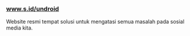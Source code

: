 <h3><a href="https://s.id/undroid" target="_blank" target="_blank" rel="nofollow noindex noopener">www.s.id/undroid</a></h3>Website resmi tempat solusi untuk mengatasi semua masalah pada sosial media kita.
